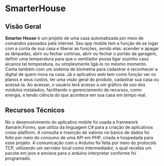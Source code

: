 # SmarterHouse

## Visão Geral

**Smarter House** é um projeto de uma casa automatizada por meio de comandos passados pela internet. Seu app mobile tem a função de se logar com a conta de sua casa e liberar as funções, sendo elas: acender e apagar as lâmpadas, abrir ou fechar cortinas, abrir ou fechar o portão da garagem, definir uma temperatura para que o ventilador possa ligar sozinho caso alcance tal temperatura, ou simplesmente ligá-lo no mesmo momento. Conta também com um sistema de biometria para cadastrar e reconhecer a digital de quem mora na casa.
Já o aplicativo web tem como função ver os planos e seus custos, ter uma visão geral do produto, cadastrar sua casa ou acessá-la. Ao acessar, o usuário terá acesso a um gráfico de uso dos módulos instalados, facilitando o gerenciamento de recursos, como energia, e tendo ciência do que acontece em sua casa em tempo real.

## Recursos Técnicos

No o desenvolvimento do aplicativo mobile foi usada a framework Xamarin.Forms, que utiliza da linguagem C# para a criação de aplicativos cross-platform. A consulta e inserção de valores no banco de dados foi feito por meio do consumo de uma API em PHP, criada e hospedada para esse projeto. A comunicação com o Arduino foi feita por meio do protocolo TCP, utilizando um servidor local como intermediador, o qual recebia um pacote em json e enviava para o arduino interpretar conforme foi programado.
